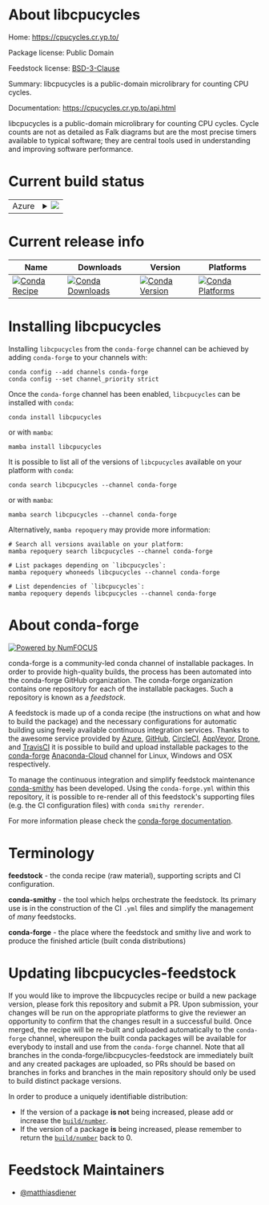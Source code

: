 About libcpucycles
==================

Home: https://cpucycles.cr.yp.to/

Package license: Public Domain

Feedstock license: [BSD-3-Clause](https://github.com/conda-forge/libcpucycles-feedstock/blob/main/LICENSE.txt)

Summary: libcpucycles is a public-domain microlibrary for counting CPU cycles.

Documentation: https://cpucycles.cr.yp.to/api.html

libcpucycles is a public-domain microlibrary for counting CPU cycles. Cycle
counts are not as detailed as Falk diagrams but are the most precise timers
available to typical software; they are central tools used in understanding and
improving software performance.


Current build status
====================


<table>
    
  <tr>
    <td>Azure</td>
    <td>
      <details>
        <summary>
          <a href="https://dev.azure.com/conda-forge/feedstock-builds/_build/latest?definitionId=18415&branchName=main">
            <img src="https://dev.azure.com/conda-forge/feedstock-builds/_apis/build/status/libcpucycles-feedstock?branchName=main">
          </a>
        </summary>
        <table>
          <thead><tr><th>Variant</th><th>Status</th></tr></thead>
          <tbody><tr>
              <td>linux_64</td>
              <td>
                <a href="https://dev.azure.com/conda-forge/feedstock-builds/_build/latest?definitionId=18415&branchName=main">
                  <img src="https://dev.azure.com/conda-forge/feedstock-builds/_apis/build/status/libcpucycles-feedstock?branchName=main&jobName=linux&configuration=linux%20linux_64_" alt="variant">
                </a>
              </td>
            </tr>
          </tbody>
        </table>
      </details>
    </td>
  </tr>
</table>

Current release info
====================

| Name | Downloads | Version | Platforms |
| --- | --- | --- | --- |
| [![Conda Recipe](https://img.shields.io/badge/recipe-libcpucycles-green.svg)](https://anaconda.org/conda-forge/libcpucycles) | [![Conda Downloads](https://img.shields.io/conda/dn/conda-forge/libcpucycles.svg)](https://anaconda.org/conda-forge/libcpucycles) | [![Conda Version](https://img.shields.io/conda/vn/conda-forge/libcpucycles.svg)](https://anaconda.org/conda-forge/libcpucycles) | [![Conda Platforms](https://img.shields.io/conda/pn/conda-forge/libcpucycles.svg)](https://anaconda.org/conda-forge/libcpucycles) |

Installing libcpucycles
=======================

Installing `libcpucycles` from the `conda-forge` channel can be achieved by adding `conda-forge` to your channels with:

```
conda config --add channels conda-forge
conda config --set channel_priority strict
```

Once the `conda-forge` channel has been enabled, `libcpucycles` can be installed with `conda`:

```
conda install libcpucycles
```

or with `mamba`:

```
mamba install libcpucycles
```

It is possible to list all of the versions of `libcpucycles` available on your platform with `conda`:

```
conda search libcpucycles --channel conda-forge
```

or with `mamba`:

```
mamba search libcpucycles --channel conda-forge
```

Alternatively, `mamba repoquery` may provide more information:

```
# Search all versions available on your platform:
mamba repoquery search libcpucycles --channel conda-forge

# List packages depending on `libcpucycles`:
mamba repoquery whoneeds libcpucycles --channel conda-forge

# List dependencies of `libcpucycles`:
mamba repoquery depends libcpucycles --channel conda-forge
```


About conda-forge
=================

[![Powered by
NumFOCUS](https://img.shields.io/badge/powered%20by-NumFOCUS-orange.svg?style=flat&colorA=E1523D&colorB=007D8A)](https://numfocus.org)

conda-forge is a community-led conda channel of installable packages.
In order to provide high-quality builds, the process has been automated into the
conda-forge GitHub organization. The conda-forge organization contains one repository
for each of the installable packages. Such a repository is known as a *feedstock*.

A feedstock is made up of a conda recipe (the instructions on what and how to build
the package) and the necessary configurations for automatic building using freely
available continuous integration services. Thanks to the awesome service provided by
[Azure](https://azure.microsoft.com/en-us/services/devops/), [GitHub](https://github.com/),
[CircleCI](https://circleci.com/), [AppVeyor](https://www.appveyor.com/),
[Drone](https://cloud.drone.io/welcome), and [TravisCI](https://travis-ci.com/)
it is possible to build and upload installable packages to the
[conda-forge](https://anaconda.org/conda-forge) [Anaconda-Cloud](https://anaconda.org/)
channel for Linux, Windows and OSX respectively.

To manage the continuous integration and simplify feedstock maintenance
[conda-smithy](https://github.com/conda-forge/conda-smithy) has been developed.
Using the ``conda-forge.yml`` within this repository, it is possible to re-render all of
this feedstock's supporting files (e.g. the CI configuration files) with ``conda smithy rerender``.

For more information please check the [conda-forge documentation](https://conda-forge.org/docs/).

Terminology
===========

**feedstock** - the conda recipe (raw material), supporting scripts and CI configuration.

**conda-smithy** - the tool which helps orchestrate the feedstock.
                   Its primary use is in the construction of the CI ``.yml`` files
                   and simplify the management of *many* feedstocks.

**conda-forge** - the place where the feedstock and smithy live and work to
                  produce the finished article (built conda distributions)


Updating libcpucycles-feedstock
===============================

If you would like to improve the libcpucycles recipe or build a new
package version, please fork this repository and submit a PR. Upon submission,
your changes will be run on the appropriate platforms to give the reviewer an
opportunity to confirm that the changes result in a successful build. Once
merged, the recipe will be re-built and uploaded automatically to the
`conda-forge` channel, whereupon the built conda packages will be available for
everybody to install and use from the `conda-forge` channel.
Note that all branches in the conda-forge/libcpucycles-feedstock are
immediately built and any created packages are uploaded, so PRs should be based
on branches in forks and branches in the main repository should only be used to
build distinct package versions.

In order to produce a uniquely identifiable distribution:
 * If the version of a package **is not** being increased, please add or increase
   the [``build/number``](https://docs.conda.io/projects/conda-build/en/latest/resources/define-metadata.html#build-number-and-string).
 * If the version of a package **is** being increased, please remember to return
   the [``build/number``](https://docs.conda.io/projects/conda-build/en/latest/resources/define-metadata.html#build-number-and-string)
   back to 0.

Feedstock Maintainers
=====================

* [@matthiasdiener](https://github.com/matthiasdiener/)

